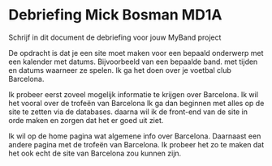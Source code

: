 # Debriefing Mick Bosman MD1A

Schrijf in dit document de debriefing voor jouw MyBand project

De opdracht is dat je een site moet maken voor een bepaald onderwerp met een kalender met datums.
Bijvoorbeeld van een bepaalde band. met tijden en datums waarneer ze spelen.
Ik ga het doen over je voetbal club Barcelona.

Ik probeer eerst zoveel mogelijk informatie te krijgen over Barcelona.
Ik wil het vooral over de trofeën van Barcelona
Ik ga dan beginnen met alles op de site te zetten via de databases.
daarna wil ik de front-end van de site in orde maken en zorgen dat het er goed uit ziet.

Ik wil op de home pagina wat algemene info over Barcelona.
Daarnaast een andere pagina met de trofeën van Barcelona.
Ik probeer het zo te maken dat het ook echt de site van Barcelona zou kunnen zijn.

